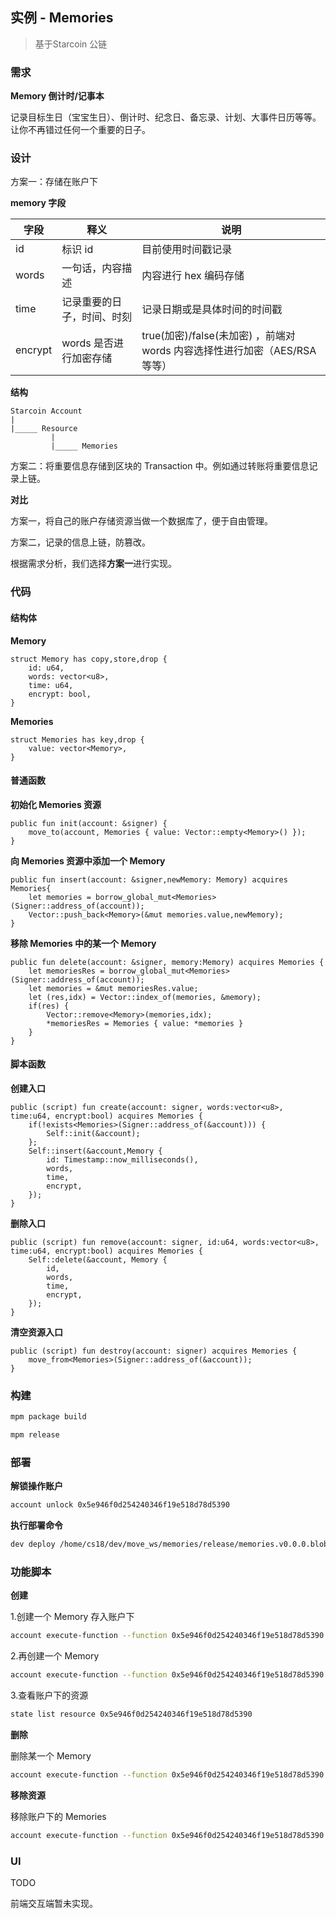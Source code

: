 ## 实例 - Memories

> 基于Starcoin 公链

### 需求

**Memory 倒计时/记事本**

记录目标生日（宝宝生日）、倒计时、纪念日、备忘录、计划、大事件日历等等。让你不再错过任何一个重要的日子。



### 设计

方案一：存储在账户下

**memory 字段**

| 字段    | 释义                       | 说明                                                         |
| ------- | -------------------------- | ------------------------------------------------------------ |
| id      | 标识 id                    | 目前使用时间戳记录                                           |
| words   | 一句话，内容描述           | 内容进行 hex 编码存储                                        |
| time    | 记录重要的日子，时间、时刻 | 记录日期或是具体时间的时间戳                                 |
| encrypt | words 是否进行加密存储     | true(加密)/false(未加密) ，前端对 words 内容选择性进行加密（AES/RSA等等） |

**结构**

```
Starcoin Account
|
|_____ Resource
         |
         |_____ Memories
```



方案二：将重要信息存储到区块的 Transaction 中。例如通过转账将重要信息记录上链。



**对比**

方案一，将自己的账户存储资源当做一个数据库了，便于自由管理。

方案二，记录的信息上链，防篡改。

根据需求分析，我们选择**方案一**进行实现。



### 代码

#### 结构体

**Memory**

```move
struct Memory has copy,store,drop {
    id: u64,
    words: vector<u8>,
    time: u64,
    encrypt: bool,
}
```

**Memories**

```move
struct Memories has key,drop {
	value: vector<Memory>,
}
```

#### 普通函数

**初始化 Memories 资源**

```move
public fun init(account: &signer) {
	move_to(account, Memories { value: Vector::empty<Memory>() });
} 
```

**向 Memories 资源中添加一个 Memory**

```move
public fun insert(account: &signer,newMemory: Memory) acquires Memories{
	let memories = borrow_global_mut<Memories>(Signer::address_of(account));
	Vector::push_back<Memory>(&mut memories.value,newMemory);
}
```

**移除 Memories 中的某一个 Memory**

```move
public fun delete(account: &signer, memory:Memory) acquires Memories {
	let memoriesRes = borrow_global_mut<Memories>(Signer::address_of(account));
	let memories = &mut memoriesRes.value;
	let (res,idx) = Vector::index_of(memories, &memory);
	if(res) {
		Vector::remove<Memory>(memories,idx);
		*memoriesRes = Memories { value: *memories }
	}
}
```

#### 脚本函数

**创建入口**

```move
public (script) fun create(account: signer, words:vector<u8>, time:u64, encrypt:bool) acquires Memories {
	if(!exists<Memories>(Signer::address_of(&account))) {
		Self::init(&account);
	};
	Self::insert(&account,Memory {
		id: Timestamp::now_milliseconds(),
		words,
		time,
		encrypt,
	});
}
```

**删除入口**

```move
public (script) fun remove(account: signer, id:u64, words:vector<u8>, time:u64, encrypt:bool) acquires Memories {
	Self::delete(&account, Memory {
		id,
		words,
		time,
		encrypt,
	});
}
```

**清空资源入口**

```move
public (script) fun destroy(account: signer) acquires Memories {
	move_from<Memories>(Signer::address_of(&account));
}
```



### 构建

```bash
mpm package build

mpm release
```



### 部署 

**解锁操作账户**

```bash
account unlock 0x5e946f0d254240346f19e518d78d5390
```



**执行部署命令**

```bash
dev deploy /home/cs18/dev/move_ws/memories/release/memories.v0.0.0.blob -s 0x5e946f0d254240346f19e518d78d5390 -b
```



### 功能脚本

**创建**

1.创建一个 Memory 存入账户下

```bash
account execute-function --function 0x5e946f0d254240346f19e518d78d5390::Memories::create --arg x"e4bda0e5a5bd6d6f7665" --arg 1664812800000u64 --arg false -s 0x5e946f0d254240346f19e518d78d5390 -b
```



 2.再创建一个 Memory

```bash
account execute-function --function 0x5e946f0d254240346f19e518d78d5390::Memories::create --arg x"68656c6c6f2c6d6f7665" --arg 1664895691000u64 --arg true -s 0x5e946f0d254240346f19e518d78d5390 -b
```



3.查看账户下的资源

```bash
state list resource 0x5e946f0d254240346f19e518d78d5390
```



**删除**

删除某一个 Memory

```bash
account execute-function --function 0x5e946f0d254240346f19e518d78d5390::Memories::remove --arg 148478u64 --arg x"68656c6c6f2c6d6f7665" --arg 1664895691000u64 --arg true -s 0x5e946f0d254240346f19e518d78d5390 -b
```



**移除资源**

移除账户下的 Memories

```bash
account execute-function --function 0x5e946f0d254240346f19e518d78d5390::Memories::destroy -s 0x5e946f0d254240346f19e518d78d5390 -b
```



### UI

TODO 

前端交互端暂未实现。